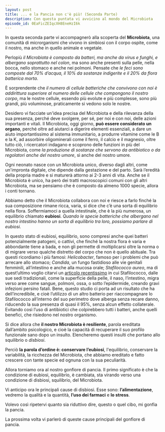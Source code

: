 ```yaml
---
layout: post
title: ... e la Pancia non c'è più! (Seconda Parte)
description: Con questa puntata vi avvicino al mondo del Microbiota
episode_id: 0EaFicZEIqcXH8EneHzI6k
---
```


In questa seconda parte vi accompagnerò alla scoperta del **Microbiota**, una comunità di microrganismi che vivono in simbiosi con il corpo ospite, come il nostro, ma anche in quello animale e vegetale.

Perlopiù _il Microbiota è composto da batteri, ma anche da virus e funghi, e albergano soprattutto nel colon_, ma sono anche presenti sulla pelle, nella bocca, nello stomaco e anche nei polmoni. Pensate che _le feci sono composte dal 70% d’acqua, il 10% da sostanze indigerite e il 20% da flora batterica morta_.

È sorprendente che _il numero di cellule batteriche che convivono con noi è addirittura superiore al numero delle cellule che compongono il nostro corpo_, ma le nostre cellule, essendo più evolute e più complesse, sono più grandi, più voluminose, praticamente si vedono solo le nostre.

Desidero vi facciate un'idea precisa del Microbiota e della rilevanza della sua presenza, perché deve svolgere, per sé, per noi e con noi, delle azioni importanti e vitali. Il Microbiota, oggi giorno, **può essere considerato un organo**, perché oltre ad aiutarci a digerire elementi essenziali, a dare un aiuto importantissimo al sistema immunitario, a produrre vitamine come le B e la K, ad assorbire oligominerali come il ferro, il calcio e il magnesio, oltre tutto ciò, i ricercatori indagano e scoprono delle funzioni in più del Microbiota, come _la produzione di sostanze che servono da antibiotico o da regolatori anche del nostro umore_, sì anche del nostro umore.

Ogni neonato nasce con un Microbiota unico, diverso dagli altri, come un'impronta digitale, che dipende dalla gestazione e del parto. Sarà l’eredità della propria madre e si maturerà attorno ai 2-3 anni di vita. Anche se il Microbiota è unico, ha però dei tratti macroscopici comuni con gli altri Microbiota, ma se pensiamo che è composto da almeno 1000 specie, allora i conti tornano.

Abbiamo detto che il Microbiota collabora con noi e riesce a farlo finché la sua composizione rimane ricca, varia, si dice che c’è una sorta di equilibrio nella flora. Soffermiamoci a quella intestinale, che è la più numerosa, un equilibrio chiamato **eubiosi**. _Quando le specie batteriche che albergano nel nostro intestino hanno un sorta di equilibrio tra loro, possiamo parlare di eubiosi._

In questo stato di eubiosi, equilibrio, sono compresi anche quei batteri potenzialmente patogeni, o cattivi, che finché la nostra flora è varia e abbondante tiene a bada, e non gli permette di moltiplicarsi oltre la norma o di migrare verso qualche distretto del corpo che non è quello abituale. Tra questi ricordiamo i più famosi: _Helicobacter_, famoso per i problemi che può arrecare allo stomaco; _Candida_, un fungo fastidioso alle vie genitali femminili, all’intestino e anche alla mucosa orale; _Stafilococco aureo_, ma di quest’ultimo voglio citarvi un [articolo recentissimo](https://www.nih.gov/news-events/nih-research-matters/probiotic-blocks-staph-bacteria-colonizing-people) in cui Stafilococco, dalle sue sedi tradizionali, come la superficie della pelle, il naso, l’intestino, migra verso aree come sangue, polmoni, ossa, o sotto l’epidermide, creando gravi infezioni persino fatali. Bene, questo studio ci porta ad un risultato che ha dell’incredibile, e cioè l’utilizzo di un altro batterio per riaccompagnare lo Stafilococco all’interno del suo perimetro dove alberga senza recare danno, riducendo la sua presenza di quasi il 95%, senza alcun effetto collaterale. Evitando così l’uso di antibiotici che colpirebbero tutti i batteri, anche quelli benefici, che risiedono nel nostro organismo.

Si dice allora che **il nostro Microbiota è resiliente**, parola ereditata dall’ambito psicologico, e cioè la capacità di recuperare il suo profilo funzionale sano dopo un insulto. Elencheremo questi insulti che portano allo squilibrio o _disbiosi_.

Perciò **la parola d’ordine è: conservare l’eubiosi**, l'equilibrio, conservare la variabilità, la ricchezza del Microbiota, che abbiamo ereditato e fatto crescere con tante specie ed ognuna con la sua peculiarità.

Allora torniamo ora al nostro gonfiore di pancia. Il primo significato è che la condizione di eubiosi, equilibrio, è cambiata, sta virando verso una condizione di disbiosi, squilibrio, del Microbiota.

Vi anticipo ora le principali cause di disbiosi. Esse sono: **l’alimentazione**, vedremo la qualità e la quantità, **l’uso dei farmaci** e **lo stress**.

Volevo così ripetervi quanto sia riduttivo dire, questo o quel cibo, mi gonfia la pancia.

La prossima volta vi parlerò di queste cause principali del gonfiore di pancia.
